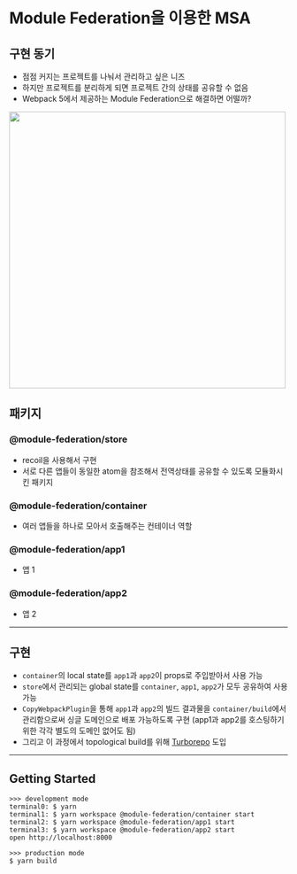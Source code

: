 # Module Federation을 이용한 MSA

## 구현 동기

- 점점 커지는 프로젝트를 나눠서 관리하고 싶은 니즈
- 하지만 프로젝트를 분리하게 되면 프로젝트 간의 상태를 공유할 수 없음
- Webpack 5에서 제공하는 Module Federation으로 해결하면 어떨까?

<img width="500px" src="https://user-images.githubusercontent.com/59194356/170876635-8cfeb6cc-b8c5-4a7a-838e-b6472fe42c0b.png" />

## 패키지

### @module-federation/store

- recoil을 사용해서 구현
- 서로 다른 앱들이 동일한 atom을 참조해서 전역상태를 공유할 수 있도록 모듈화시킨 패키지

### @module-federation/container

- 여러 앱들을 하나로 모아서 호출해주는 컨테이너 역할

### @module-federation/app1

- 앱 1

### @module-federation/app2

- 앱 2

---

## 구현

- `container`의 local state를 `app1`과 `app2`이 props로 주입받아서 사용 가능
- `store`에서 관리되는 global state를 `container`, `app1`, `app2`가 모두 공유하여 사용 가능
- `CopyWebpackPlugin`을 통해 `app1`과 `app2`의 빌드 결과물을 `container/build`에서 관리함으로써 싱글 도메인으로 배포 가능하도록 구현 (app1과 app2를 호스팅하기 위한 각각 별도의 도메인 없어도 됨)
- 그리고 이 과정에서 topological build를 위해 [Turborepo](https://turborepo.org) 도입

---

## Getting Started

```
>>> development mode
terminal0: $ yarn
terminal1: $ yarn workspace @module-federation/container start
terminal2: $ yarn workspace @module-federation/app1 start
terminal3: $ yarn workspace @module-federation/app2 start
open http://localhost:8000

>>> production mode
$ yarn build
```
